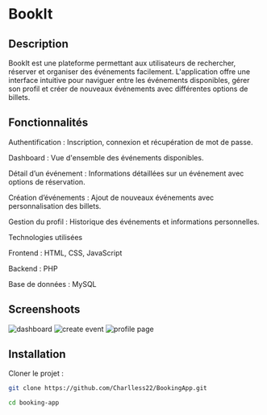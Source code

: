 # BookIt

## Description

BookIt est une plateforme permettant aux utilisateurs de rechercher, réserver et organiser des événements facilement. L'application offre une interface intuitive pour naviguer entre les événements disponibles, gérer son profil et créer de nouveaux événements avec différentes options de billets.

## Fonctionnalités

Authentification : Inscription, connexion et récupération de mot de passe.

Dashboard : Vue d'ensemble des événements disponibles.

Détail d’un événement : Informations détaillées sur un événement avec options de réservation.

Création d’événements : Ajout de nouveaux événements avec personnalisation des billets.

Gestion du profil : Historique des événements et informations personnelles.

Technologies utilisées

Frontend : HTML, CSS, JavaScript

Backend : PHP

Base de données : MySQL

## Screenshoots
![dashboard](image.png)
![create event](image-1.png)
![profile page](image-2.png)

## Installation

Cloner le projet :

```bash
git clone https://github.com/Charlless22/BookingApp.git

cd booking-app
```
